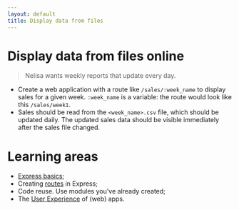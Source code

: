 ```yaml
---
layout: default
title: Display data from files
---
```


# Display data from files online

> Nelisa wants weekly reports that update every day.

<!--codex ignore immediately-->
* Create a web application with a route like `/sales/:week_name` to display sales for a given week. `:week_name` is a variable: the route would look like this `/sales/week1`.
* Sales should be read from the `<week_name>.csv` file, which should be updated daily. The updated sales data should be visible immediately after the sales file changed.

# Learning areas

* [Express basics](http://expressjs.projectcodex.co);
* Creating [routes](http://expressjs.projectcodex.co/steps/routes.html) in Express;
* Code reuse. Use modules you've already created;
* The [User Experience](http://fefg.projectcodex.co/user-experience.html) of (web) apps.
